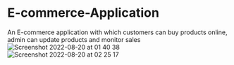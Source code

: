 # E-commerce-Application
An E-commerce application with which customers can buy products online, admin can update products and monitor sales
![Screenshot 2022-08-20 at 01 40 38](https://user-images.githubusercontent.com/100851243/185723900-d10f8ff5-4eae-4a91-834f-a2217f7ec18f.png)
![Screenshot 2022-08-20 at 02 25 17](https://user-images.githubusercontent.com/100851243/185724124-ef82424a-a33d-42c9-9d7b-0e41251e2844.png)

